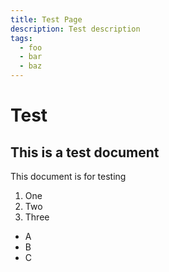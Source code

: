 ```yaml
---
title: Test Page
description: Test description
tags:
  - foo
  - bar
  - baz
---
```


# Test

## This is a test document

This document is for testing

1. One
2. Two
3. Three

- A
- B
- C
